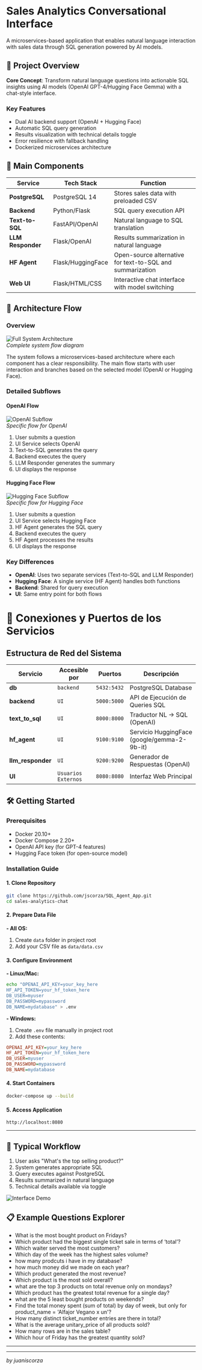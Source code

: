 # Sales Analytics Conversational Interface

A microservices-based application that enables natural language interaction with sales data through SQL generation powered by AI models.

## 🚀 Project Overview

**Core Concept**: Transform natural language questions into actionable SQL insights using AI models (OpenAI GPT-4/Hugging Face Gemma) with a chat-style interface.

### Key Features
- Dual AI backend support (OpenAI + Hugging Face)
- Automatic SQL query generation
- Results visualization with technical details toggle
- Error resilience with fallback handling
- Dockerized microservices architecture

## 🧩 Main Components

| Service | Tech Stack | Function |
|---------|------------|----------|
| **PostgreSQL** | PostgreSQL 14 | Stores sales data with preloaded CSV |
| **Backend** | Python/Flask | SQL query execution API |
| **Text-to-SQL** | FastAPI/OpenAI | Natural language to SQL translation |
| **LLM Responder** | Flask/OpenAI | Results summarization in natural language |
| **HF Agent** | Flask/HuggingFace | Open-source alternative for text-to-SQL and summarization |
| **Web UI** | Flask/HTML/CSS | Interactive chat interface with model switching |

## 📐 Architecture Flow

### Overview
![Full System Architecture](./img/DiagramFull.png)  
*Complete system flow diagram*

The system follows a microservices-based architecture where each component has a clear responsibility. The main flow starts with user interaction and branches based on the selected model (OpenAI or Hugging Face).

### Detailed Subflows

#### OpenAI Flow
![OpenAI Subflow](./img/diagramOpenAI.png)  
*Specific flow for OpenAI*

1. User submits a question
2. UI Service selects OpenAI
3. Text-to-SQL generates the query
4. Backend executes the query
5. LLM Responder generates the summary
6. UI displays the response

#### Hugging Face Flow
![Hugging Face Subflow](./img/diagramHF.png)  
*Specific flow for Hugging Face*

1. User submits a question
2. UI Service selects Hugging Face
3. HF Agent generates the SQL query
4. Backend executes the query
5. HF Agent processes the results
6. UI displays the response

### Key Differences
- **OpenAI**: Uses two separate services (Text-to-SQL and LLM Responder)
- **Hugging Face**: A single service (HF Agent) handles both functions
- **Backend**: Shared for query execution
- **UI**: Same entry point for both flows


# 🔌 Conexiones y Puertos de los Servicios

## Estructura de Red del Sistema

| Servicio         | Accesible por         | Puertos      | Descripción                          |
|------------------|-----------------------|--------------|--------------------------------------|
| **db**           | `backend`             | `5432:5432`  | PostgreSQL Database                  |
| **backend**      | `UI`                  | `5000:5000`  | API de Ejecución de Queries SQL      |
| **text_to_sql**  | `UI`                  | `8000:8000`  | Traductor NL → SQL (OpenAI)          |
| **hf_agent**     | `UI`                  | `9100:9100`  | Servicio HuggingFace (google/gemma-2-9b-it)   |
| **llm_responder**| `UI`                  | `9200:9200`  | Generador de Respuestas (OpenAI)     |
| **UI**           | `Usuarios Externos`   | `8080:8080`  | Interfaz Web Principal               |
## 🛠️ Getting Started

### Prerequisites
- Docker 20.10+
- Docker Compose 2.20+
- OpenAI API key (for GPT-4 features)
- Hugging Face token (for open-source model)

### Installation Guide

#### 1. Clone Repository
```bash
git clone https://github.com/jscorza/SQL_Agent_App.git
cd sales-analytics-chat
```

#### 2. Prepare Data File
**- All OS:**
1. Create `data` folder in project root
2. Add your CSV file as `data/data.csv` 



#### 3. Configure Environment
**- Linux/Mac:**
```bash
echo "OPENAI_API_KEY=your_key_here
HF_API_TOKEN=your_hf_token_here
DB_USER=myuser
DB_PASSWORD=mypassword
DB_NAME=mydatabase" > .env
```

**- Windows:**
1. Create `.env` file manually in project root
2. Add these contents:
```ini
OPENAI_API_KEY=your_key_here
HF_API_TOKEN=your_hf_token_here
DB_USER=myuser
DB_PASSWORD=mypassword
DB_NAME=mydatabase
```

#### 4. Start Containers
```bash
docker-compose up --build
```

#### 5. Access Application
```
http://localhost:8080
```

---


## 🔄 Typical Workflow
1. User asks "What's the top selling product?"
2. System generates appropriate SQL
3. Query executes against PostgreSQL
4. Results summarized in natural language
5. Technical details available via toggle

![Interface Demo](./img/interfaz.png)

## 📋 Example Questions Explorer  
- What is the most bought product on Fridays?  
- Which product had the biggest single ticket sale in terms of ‘total’?  
- Which waiter served the most customers?  
- Which day of the week has the highest sales volume?  
- how many prodcuts i have in my database?  
- how much money did we made on each year?  
- Which product generated the most revenue?  
- Which product is the most sold overall?  
- what are the top 3 products on total revenue only on mondays?  
- Which product has the greatest total revenue for a single day?  
- what are the 5 least bought products on weekends?  
- Find the total money spent (sum of total) by day of week, but only for product_name = 'Alfajor Vegano x un'?  
- How many distinct ticket_number entries are there in total?  
- What is the average unitary_price of all products sold?  
- How many rows are in the sales table?  
- Which hour of Friday has the greatest quantity sold?  



---
---
*by juaniscorza* 
  
